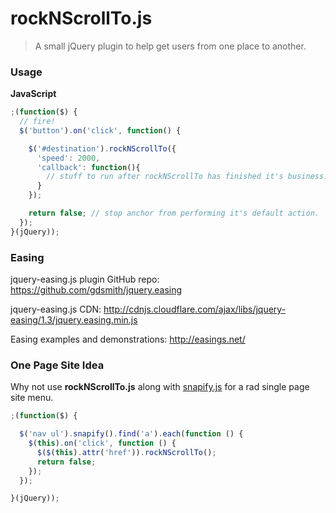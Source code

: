 # rockNScrollTo.js

> A small jQuery plugin to help get users from one place to another.

### Usage

**JavaScript**

```javascript
;(function($) {
  // fire!
  $('button').on('click', function() {

    $('#destination').rockNScrollTo({
      'speed': 2000,
      'callback': function(){
        // stuff to run after rockNScrollTo has finished it's business.
      }
    });

    return false; // stop anchor from performing it's default action.
  });
}(jQuery));
```

### Easing

jquery-easing.js plugin GitHub repo: https://github.com/gdsmith/jquery.easing

jquery-easing.js CDN: http://cdnjs.cloudflare.com/ajax/libs/jquery-easing/1.3/jquery.easing.min.js

Easing examples and demonstrations: http://easings.net/

### One Page Site Idea

Why not use **rockNScrollTo.js** along with [snapify.js](https://github.com/beaucharman/snapify.js) for a rad single page site menu.

```javascript
;(function($) {

  $('nav ul').snapify().find('a').each(function () {
    $(this).on('click', function () {
      $($(this).attr('href')).rockNScrollTo();
      return false;
    });
  });

}(jQuery));
```
